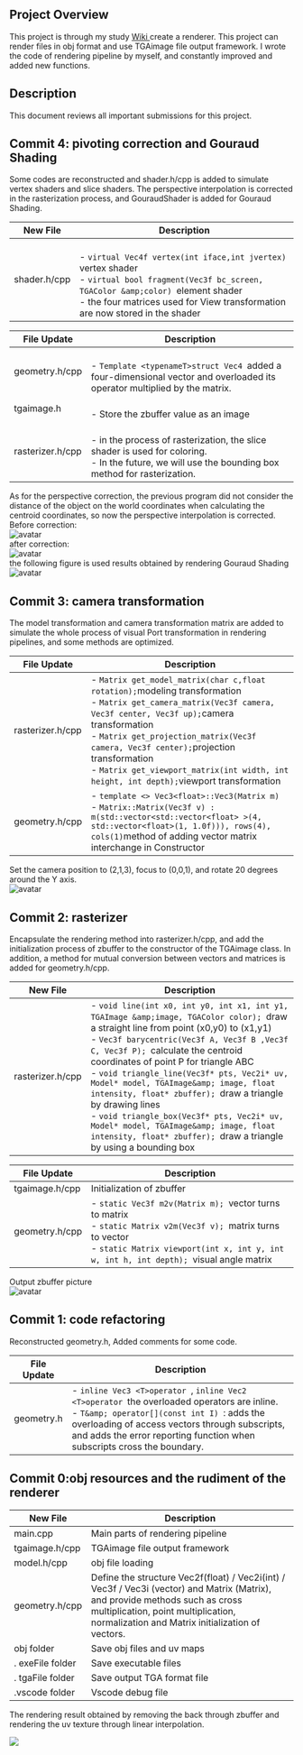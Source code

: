 ## Project Overview

This project is through my study [Wiki ](https://github.com/ssloy/tinyrenderer/wiki)create a renderer. This project can render files in obj format and use TGAimage file output framework. I wrote the code of rendering pipeline by myself, and constantly improved and added new functions.

## Description

This document reviews all important submissions for this project.
## Commit 4: pivoting correction and Gouraud Shading 
Some codes are reconstructed and shader.h/cpp is added to simulate vertex shaders and slice shaders. The perspective interpolation is corrected in the rasterization process, and GouraudShader is added for Gouraud Shading.

| New File  | Description  |
| --- | --- |
| shader.h/cpp | <br />- `virtual Vec4f vertex(int iface,int jvertex) `vertex shader <br />- `virtual bool fragment(Vec3f bc_screen, TGAColor &amp;color) `element shader <br />- the four matrices used for View transformation are now stored in the shader<br /> |

| File Update | Description  |
| --- | --- |
| geometry.h/cpp | <br />- `Template <typenameT>struct Vec4 `added a four-dimensional vector and overloaded its operator multiplied by the matrix. <br /> |
| tgaimage.h | <br />- Store the zbuffer value as an image <br /> |
| rasterizer.h/cpp | <br />- in the process of rasterization, the slice shader is used for coloring. <br />- In the future, we will use the bounding box method for rasterization.<br /> |

As for the perspective correction, the previous program did not consider the distance of the object on the world coordinates when calculating the centroid coordinates, so now the perspective interpolation is corrected. <br />Before correction: <br />![avatar](https://github.com/a446187673/MyTinyRenderer/blob/master/picture/0.png)<br />after correction: <br />![avatar](https://github.com/a446187673/MyTinyRenderer/blob/master/picture/0.png)<br />the following figure is used results obtained by rendering Gouraud Shading <br />![avatar](https://github.com/a446187673/MyTinyRenderer/blob/master/picture/Gouraud%20Shading.png)
## Commit 3: camera transformation 
The model transformation and camera transformation matrix are added to simulate the whole process of visual Port transformation in rendering pipelines, and some methods are optimized.

| File Update | Description  |
| --- | --- |
| rasterizer.h/cpp | - `Matrix get_model_matrix(char c,float rotation);`modeling transformation<br />- `Matrix get_camera_matrix(Vec3f camera, Vec3f center, Vec3f up);`camera transformation<br />- `Matrix get_projection_matrix(Vec3f camera, Vec3f center);`projection transformation<br />- `Matrix get_viewport_matrix(int width, int height, int depth);`viewport transformation<br /> |
| geometry.h/cpp | - `template <> Vec3<float>::Vec3(Matrix m)`<br />- `Matrix::Matrix(Vec3f v) : m(std::vector<std::vector<float> >(4, std::vector<float>(1, 1.0f))), rows(4), cols(1)`method of adding vector matrix interchange in Constructor<br /> |

Set the camera position to (2,1,3), focus to (0,0,1), and rotate 20 degrees around the Y axis.<br />![avatar](https://raw.githubusercontent.com/a446187673/MyTinyRenderer/master/picture/Y20.png)

## Commit 2: rasterizer

Encapsulate the rendering method into rasterizer.h/cpp, and add the initialization process of zbuffer to the constructor of the TGAimage class. In addition, a method for mutual conversion between vectors and matrices is added for geometry.h/cpp. 

| New File  | Description  |
| --- | --- |
| rasterizer.h/cpp  | - `void line(int x0, int y0, int x1, int y1, TGAImage &amp;image, TGAColor color); `draw a straight line from point (x0,y0) to (x1,y1) <br />- `Vec3f barycentric(Vec3f A, Vec3f B ,Vec3f C, Vec3f P); `calculate the centroid coordinates of point P for triangle ABC <br />- `void triangle_line(Vec3f* pts, Vec2i* uv, Model* model, TGAImage&amp; image, float intensity, float* zbuffer); `draw a triangle by drawing lines <br />- `void triangle_box(Vec3f* pts, Vec2i* uv, Model* model, TGAImage&amp; image, float intensity, float* zbuffer); `draw a triangle by using a bounding box<br /> |

| File Update | Description  |
| --- | --- |
| tgaimage.h/cpp  | Initialization of zbuffer  |
| geometry.h/cpp  | - `static Vec3f m2v(Matrix m); `vector turns to matrix <br />- `static Matrix v2m(Vec3f v); `matrix turns to vector <br />- `static Matrix viewport(int x, int y, int w, int h, int depth); `visual angle matrix<br /> |

Output zbuffer picture<br />![avatar](https://github.com/a446187673/MyTinyRenderer/blob/master/picture/zbuffer.png)

## Commit 1: code refactoring

Reconstructed geometry.h, Added comments for some code.

| File Update | Description                                                                                                                                                                                                                                                                               |
| ----------- | ----------------------------------------------------------------------------------------------------------------------------------------------------------------------------------------------------------------------------------------------------------------------------------------- |
| geometry.h  | - `inline Vec3 <T>operator `, `inline Vec2 <T>operator `the overloaded operators are inline. <br />- `T&amp; operator[](const int I) `: adds the overloading of access vectors through subscripts, and adds the error reporting function when subscripts cross the boundary.<br /> |
## Commit 0:obj resources and the rudiment of the renderer
| New File | Description |
| --- | --- |
| main.cpp | Main parts of rendering pipeline |
| tgaimage.h/cpp | TGAimage file output framework |
| model.h/cpp | obj file loading |
| geometry.h/cpp | Define the structure Vec2f(float) / Vec2i(int) / Vec3f / Vec3i (vector) and Matrix (Matrix), and provide methods such as cross multiplication, point multiplication, normalization and Matrix initialization of vectors. |
| obj folder | Save obj files and uv maps |
| . exeFile folder | Save executable files |
| . tgaFile folder | Save output TGA format file |
| .vscode folder | Vscode debug file |


The rendering result obtained by removing the back through zbuffer and rendering the uv texture through linear interpolation.

![](https://github.com/a446187673/MyTinyRenderer/blob/master/picture/output.png?raw=true#crop=0&crop=0&crop=1&crop=1&id=GUEiF&originHeight=792&originWidth=798&originalType=binary&ratio=1&rotation=0&showTitle=false&status=done&style=none&title=)
